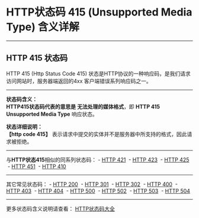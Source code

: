 # HTTP状态码 415 (Unsupported Media Type) 含义详解

---

## HTTP 415 状态码

HTTP 415 (Http Status Code 415) 状态是HTTP协议的一种响应码，是我们请求访问网站时，服务器端返回的4xx 客户端错误系列响应码之一。

---

**状态码含义：**  
**HTTP415状态码代表的意思是** **无法处理的媒体格式**，即 **HTTP 415 Unsupported Media Type** 响应状态。

**状态详细说明：**  
**【http code 415】** 表示请求中提交的实体并不是服务器中所支持的格式，因此请求被拒绝。

  

---

与**HTTP状态415**相似的同系列状态码： - [HTTP 421](https://seo.juziseo.com/doc/http_code/421 "HTTP 421详细说明")
 - [HTTP 423](https://seo.juziseo.com/doc/http_code/423 "HTTP 423详细说明")
 - [HTTP 425](https://seo.juziseo.com/doc/http_code/425 "HTTP 425详细说明")
 - [HTTP 451](https://seo.juziseo.com/doc/http_code/451 "HTTP 451详细说明")
 - [HTTP 410](https://seo.juziseo.com/doc/http_code/410 "HTTP 410详细说明")

---

其它常见状态码： - [HTTP 200](https://seo.juziseo.com/doc/http_code/200 "HTTP 200详细说明")
 - [HTTP 301](https://seo.juziseo.com/doc/http_code/301 "HTTP 301详细说明")
 - [HTTP 302](https://seo.juziseo.com/doc/http_code/302 "HTTP 302详细说明")
 - [HTTP 400](https://seo.juziseo.com/doc/http_code/400 "HTTP 400详细说明")
 - [HTTP 403](https://seo.juziseo.com/doc/http_code/403 "HTTP 403详细说明")
 - [HTTP 404](https://seo.juziseo.com/doc/http_code/404 "HTTP 404详细说明")
 - [HTTP 500](https://seo.juziseo.com/doc/http_code/500 "HTTP 500详细说明")
 - [HTTP 502](https://seo.juziseo.com/doc/http_code/502 "HTTP 502详细说明")
 - [HTTP 503](https://seo.juziseo.com/doc/http_code/503 "HTTP 503详细说明")
 - [HTTP 504](https://seo.juziseo.com/doc/http_code/504 "HTTP 504详细说明")

---

更多状态码含义说明请查看： [HTTP状态码大全](https://seo.juziseo.com/doc/http_code/)
